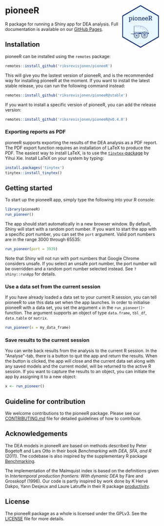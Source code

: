 # pioneeR <a href="https://riksrevisjonen.github.io/pioneeR/"><img src="man/figures/logo.png" align="right" height="139" /></a>

R package for running a Shiny app for DEA analysis. Full documentation is available on our [GitHub Pages](https://riksrevisjonen.github.io/pioneeR/).

## Installation

pioneeR can be installed using the `remotes` package:

```r
remotes::install_github('riksrevisjonen/pioneeR')
```

This will give you the lastest version of pioneeR, and is the recommended way for installing pioneeR at the moment. If you want to install the latest stable release, you can run the following command instead:

```r
remotes::install_github('riksrevisjonen/pioneeR@stable')
```

If you want to install a specific version of pioneeR, you can add the release version:

```r
remotes::install_github('riksrevisjonen/pioneeR@v0.4.0')
```

### Exporting reports as PDF

pioneeR supports exporting the results of the DEA analysis as a PDF report. The PDF export function requires an installation of LaTeX to produce the PDF. The easiest way to install LaTeX, is to use the [`tinytex`-package](https://yihui.org/tinytex/) by Yihui Xie. Install LaTeX on your system by typing:

```r
install.packages('tinytex')
tinytex::install_tinytex()
```

## Getting started

To start up the pioneeR app, simply type the following into your R console:

```r
library(pioneeR)
run_pioneer()
```

The app should start automatically in a new browser window. By default, Shiny will start with a random port number. If you want to start the app with a specific port number, you can set the `port` argument. Valid port numbers are in the range 3000 through 65535:

```r
run_pioneer(port = 3939)
```

Note that Shiny will not run with port numbers that Google Chrome considers unsafe. If you select an unsafe port number, the port number will be overridden and a random port number selected instead. See `?shiny::runApp` for details.

### Use a data set from the current session

If you have already loaded a data set to your current R session, you can tell pioneeR to use this data set when the app launches. In order to initialise pioneeR with a data set, you set the argument `x` in the `run_pioneer()`-function. The argument supports an object of type `data.frame`, `tbl_df`, `data.table` or `matrix`.

```r
run_pioneer(x = my_data_frame)
```

### Save results to the current session

You can write back results from the analysis to the current R session. In the "Analyse"-tab, there is a button to quit the app and return the results. When the button is clicked, the app will close and the current data set along with any saved models and the current model, will be returned to the active R session. If you want to capture the results to an object, you can initiate the app by assigning it to a new object:

```r
x <- run_pioneer()
```

## Guideline for contribution

We welcome contributions to the pioneeR package. Please see our [CONTRIBUTING.md](CONTRIBUTING.md) file for detailed guidelines of how to contribute.

## Acknowledgements
 
The DEA models in pioneeR are based on methods described by Peter Bogetoft and Lars Otto in their book *Benchmarking with DEA, SFA, and R* (2011). The codebase is also inspired by the supplementary R package [Benchmarking](https://CRAN.R-project.org/package=Benchmarking).

The implementation of the Malmquist index is based on the definitions given in *Intertemporal production frontiers: With dynamic DEA* by Färe and Grosskopf (1996). Our code is partly inspired by work done by K Hervé Dakpo, Yann Desjeux and Laure Latruffe in their R package [productivity](https://cran.r-project.org/web/packages/productivity/index.html).

## License

The pioneeR package as a whole is licensed under the GPLv3. See the [LICENSE](LICENSE) file for more details.
